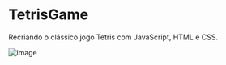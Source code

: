 # TetrisGame
Recriando o clássico jogo Tetris com JavaScript, HTML e CSS.

![image](https://user-images.githubusercontent.com/100392814/213949454-853f03c3-1203-4d25-9e2d-27d6bcf5face.png)
